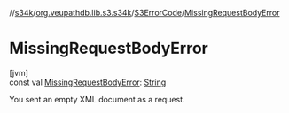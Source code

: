 //[s34k](../../../index.md)/[org.veupathdb.lib.s3.s34k](../index.md)/[S3ErrorCode](index.md)/[MissingRequestBodyError](-missing-request-body-error.md)

# MissingRequestBodyError

[jvm]\
const val [MissingRequestBodyError](-missing-request-body-error.md): [String](https://kotlinlang.org/api/latest/jvm/stdlib/kotlin/-string/index.html)

You sent an empty XML document as a request.
